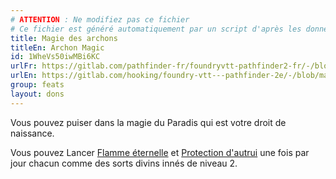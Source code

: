 ```yaml
---
# ATTENTION : Ne modifiez pas ce fichier
# Ce fichier est généré automatiquement par un script d'après les données du module Foundry VTT officiel et de sa traduction
title: Magie des archons
titleEn: Archon Magic
id: 1WheVs50iwMBi6KC
urlFr: https://gitlab.com/pathfinder-fr/foundryvtt-pathfinder2-fr/-/blob/master/data/feats/1WheVs50iwMBi6KC.htm
urlEn: https://gitlab.com/hooking/foundry-vtt---pathfinder-2e/-/blob/master/packs/data/feats.db/archon-magic.json
group: feats
layout: dons
---
```

Vous pouvez puiser dans la magie du Paradis qui est votre droit de naissance.

Vous pouvez Lancer [Flamme éternelle](../spells/flamme-éternelle.md) et [Protection d'autrui](../spells/protection-d-autrui.md) une fois par jour chacun comme des sorts divins innés de niveau 2.


